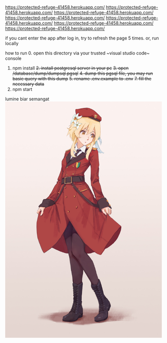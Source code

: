 https://protected-refuge-41458.herokuapp.com/
https://protected-refuge-41458.herokuapp.com/
https://protected-refuge-41458.herokuapp.com/
https://protected-refuge-41458.herokuapp.com/
https://protected-refuge-41458.herokuapp.com/
https://protected-refuge-41458.herokuapp.com/
https://protected-refuge-41458.herokuapp.com/

if you cant enter the app after log in, try to refresh the page 5 times.
or, run locally

how to run
0. open this directory via your trusted ~visual studio code~ console
1. npm install
~~2. install postgresql server in your pc~~
~~3. open /database/dump/dumpsql.pgsql~~
~~4. dump this pgsql file, you may run basic query with this dump~~
~~5. rename .env.example to .env~~
~~7. fill the necessary data~~
8. npm start

lumine biar semangat
![alt text](/foto-berharga/lumine.jpg)
